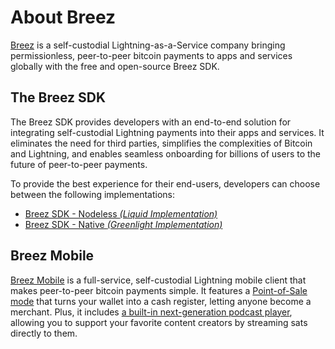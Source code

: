 # About Breez

[Breez](https://breez.technology/) is a self-custodial Lightning-as-a-Service company bringing permissionless, peer-to-peer bitcoin payments to apps and services globally with the free and open-source Breez SDK.

## The Breez SDK

The Breez SDK provides developers with an end-to-end solution for integrating self-custodial Lightning payments into their apps and services. It eliminates the need for third parties, simplifies the complexities of Bitcoin and Lightning, and enables seamless onboarding for billions of users to the future of peer-to-peer payments.

To provide the best experience for their end-users, developers can choose between the following implementations:

- [Breez SDK - Nodeless *(Liquid Implementation)*](https://sdk-doc-liquid.breez.technology/)
- [Breez SDK - Native *(Greenlight Implementation)*](https://sdk-doc.breez.technology/)

## Breez Mobile

[Breez Mobile](https://github.com/breez/breezmobile) is a full-service, self-custodial Lightning mobile client that makes peer-to-peer bitcoin payments simple. It features a [Point-of-Sale mode](https://doc.breez.technology/How-to-Get-Started-with-Breez-POS.html) that turns your wallet into a cash register, letting anyone become a merchant. Plus, it includes [a built-in next-generation podcast player](https://medium.com/breez-technology/podcasts-on-breez-streaming-sats-for-streaming-ideas-d9361ae8a627), allowing you to support your favorite content creators by streaming sats directly to them.
